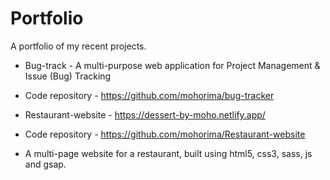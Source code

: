 # Portfolio
A portfolio of my recent projects.

- Bug-track - A multi-purpose web application for Project Management & Issue (Bug) Tracking
- Code repository - https://github.com/mohorima/bug-tracker

- Restaurant-website - https://dessert-by-moho.netlify.app/
- Code repository - https://github.com/mohorima/Restaurant-website
- A multi-page website for a restaurant, built using html5, css3, sass, js and gsap.
